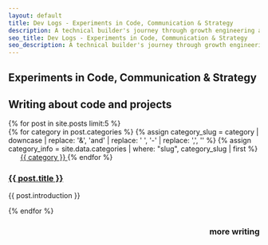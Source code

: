 ```yaml
---
layout: default
title: Dev Logs - Experiments in Code, Communication & Strategy
description: A technical builder's journey through growth engineering and practical tooling. Insights on SaaS, open source, developer relations, and AI integration—from Ruby to Jekyll, with methods that scale and pitfalls to note.
seo_title: Dev Logs - Experiments in Code, Communication & Strategy
seo_description: A technical builder's journey through growth engineering and practical tooling. Insights on SaaS, open source, developer relations, and AI integration—from Ruby to Jekyll, with methods that scale and pitfalls to note.
---
```


<!-- Jumbotron Section -->
<section class="jumbotron bg-gray">
  <div class="container">
  <div class="col-sm-10 col-12">
    <h1 class="h1">Experiments in Code, Communication & Strategy</h1>
  </div>
  </div>
</section>

<!-- Blog Posts Section -->
<section class="container my-5">
    <div class="col-12">
        <div class="row">
          <h2 class="section-title">Writing about code and projects</h2>
        {% for post in site.posts limit:5 %}
          <div class="blog-post">
            <div class="category-list">
              {% for category in post.categories %}
                {% assign category_slug = category | downcase | replace: '&', 'and' | replace: ' ', '-' | replace: ',', '' %}
                {% assign category_info = site.data.categories | where: "slug", category_slug | first %}
                <span class="category-item">
                  <div class="square" style="background-color: {{ category_info.color | default: '#cccccc' }}; border-radius: 15px; display: inline-block; width: 15px; height: 15px; margin-right: 5px; vertical-align: middle;"></div>
                  <a href="{{ site.baseurl }}/categories/?category={{ category_slug }}" class="category-link">
                    {{ category }}
                  </a>
                </span>
              {% endfor %}
            </div>
            <div>
              <h3><a href="{{ post.url }}">{{ post.title }}</a></h3>
              <p>{{ post.introduction }}</p>
            </div>
          </div>
        {% endfor %}
        </div>
        <div style="display: flex; justify-content: flex-end; align-items: center; gap: 10px;">
            <a href="{{ site.baseurl }}/blog/" style="text-decoration:none;" class="more-link"><h3>more writing <i class="jam jam-arrow-right ml-4" style="vertical-align: middle;"></i></h3></a>
        </div>
    </div>
</section>
